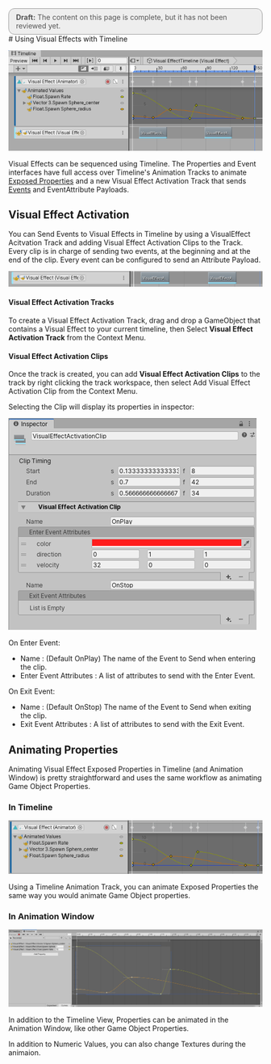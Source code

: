 <div style="border: solid 1px #999; border-radius:12px; background-color:#EEE; padding: 8px; padding-left:14px; color: #555; font-size:14px;"><b>Draft:</b> The content on this page is complete, but it has not been reviewed yet.</div>
# Using Visual Effects with Timeline

![](Images/Timeline.png)

Visual Effects can be sequenced using Timeline. The Properties and Event interfaces have full access over Timeline's Animation Tracks to animate [Exposed Properties](Blackboard.md) and a new Visual Effect Activation Track that sends [Events](Events.md) and EventAttribute Payloads.

## Visual Effect Activation

You can Send Events to Visual Effects in Timeline by using a VisualEffect Acitvation Track and adding Visual Effect Activation Clips to the Track. Every clip is in charge of sending two events, at the beginning and at the end of the clip. Every event can be configured to send an Attribute Payload.

![](Images/TimelineActivationTrack.png)

#### Visual Effect Activation Tracks

To create a Visual Effect Activation Track, drag and drop a GameObject that contains a Visual Effect to your current timeline, then Select **Visual Effect Activation Track** from the Context Menu.

#### Visual Effect Activation Clips

Once the track is created, you can add **Visual Effect Activation Clips** to the track by right clicking the track workspace, then select Add Visual Effect Activation Clip from the Context Menu.

Selecting the Clip will display its properties in inspector:

![](Images/TimelineVisualEffectActivationClipInspector.png)

On Enter Event: 

* Name : (Default OnPlay) The name of the Event to Send when entering the clip.
* Enter Event Attributes : A list of attributes to send with the Enter Event.

On Exit Event: 

- Name : (Default OnStop) The name of the Event to Send when exiting the clip.
- Exit Event Attributes : A list of attributes to send with the Exit Event.

## Animating Properties

Animating Visual Effect Exposed Properties in Timeline (and Animation Window) is pretty straightforward and uses the same workflow as animating Game Object Properties.

### In Timeline

![](Images/TimelineAnimationTrack.png)

Using a Timeline Animation Track, you can animate Exposed Properties the same way you would animate Game Object properties.

### In Animation Window

![](Images/AnimationWindow.png)

In addition to the Timeline View, Properties can be animated in the Animation Window, like other Game Object Properties.

In addition to Numeric Values, you can also change Textures during the animaion.

